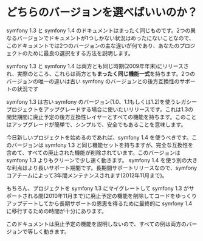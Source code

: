 どちらのバージョンを選べばいいのか？
==================================

symfony 1.3 と symfony 1.4 のドキュメントはまったく同じものです。2つの異なるバージョンでドキュメントが1つしかない状況はめったにないことなので、このドキュメントでは2つのバージョンの主な違いが何であり、あなたのプロジェクトのために最良の選択をする方法を説明します。

symfony 1.3 と symfony 1.4 は両方とも同じ時期(2009年年末)にリリースされ、実際のところ、これらは両方とも**まったく同じ機能一式**を持ちます。2つのバージョンの唯一の違いは古い symfony のバージョンとの後方互換性のサポートの状況です

symfony 1.3 は古い symfony のバージョン(1.0、1.1もしくは1.2)を使うレガシープロジェクトをアップグレードする場合に使いたいリリースです。これは1.3の開発期間に廃止予定の後方互換性レイヤーとすべての機能を持ちます。このことはアップグレードが簡単で、シンプルで、安全でもあることを意味します。

今日新しいプロジェクトを始めるのであれば、symfony 1.4 を使うべきです。このバージョンは symfony 1.3 と同じ機能セットを持ちますが、完全な互換性を含めて、すべての廃止された機能が削除されています。このバージョンは symfony 1.3 よりもクリーンで少し速く動きます。 symfony 1.4 を使う別の大きな利点はより長いサポート期間です。長期間サポートリリースなので、symfony コアチームによって3年間メンテナンスされます(2012年11月まで)。

もちろん、プロジェクトを symfony 1.3 にマイグレートして symfony 1.3 がサポートされる間(2010年11月まで)に廃止予定の機能を削除してコードをゆっくりアップデートしてから長期サポートの恩恵を得るために最終的に symfony 1.4 に移行するための時間が十分にあります。

このドキュメントは廃止予定の機能を説明しないので、すべての例は両方のバージョンで等しく動きます。
